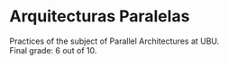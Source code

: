# Arquitecturas Paralelas
Practices of the subject of Parallel Architectures at UBU.
<br>
Final grade: 6 out of 10.
